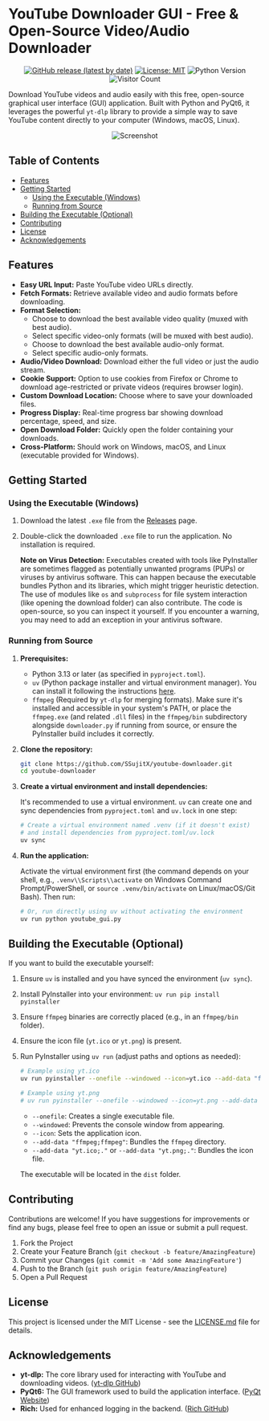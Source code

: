 # YouTube Downloader GUI - Free & Open-Source Video/Audio Downloader

<p align="center">
  <a href="https://github.com/SSujitX/Youtube-Downloader/releases/latest"><img alt="GitHub release (latest by date)" src="https://img.shields.io/github/v/release/SSujitX/Youtube-Downloader"></a>
  <a href="https://opensource.org/licenses/MIT"><img alt="License: MIT" src="https://img.shields.io/badge/License-MIT-yellow.svg"></a>
  <img alt="Python Version" src="https://img.shields.io/badge/python-3.9%2B-blue.svg">
  <img alt="Visitor Count" src="https://hits.seeyoufarm.com/api/count/incr/badge.svg?url=https%3A%2F%2Fgithub.com%2FSSujitX%2FYoutube-Downloader&count_bg=%2379C83D&title_bg=%23555555&icon=&icon_color=%23E7E7E7&title=visitors&edge_flat=false">
</p>

Download YouTube videos and audio easily with this free, open-source graphical user interface (GUI) application. Built with Python and PyQt6, it leverages the powerful `yt-dlp` library to provide a simple way to save YouTube content directly to your computer (Windows, macOS, Linux).

<p align="center">
  <img alt="Screenshot" src="https://github.com/user-attachments/assets/efe0072d-d0ee-4eda-922b-f0b398e82c54">
</p>

## Table of Contents

- [Features](#features)
- [Getting Started](#getting-started)
  - [Using the Executable (Windows)](#using-the-executable-windows)
  - [Running from Source](#running-from-source)
- [Building the Executable (Optional)](#building-the-executable-optional)
- [Contributing](#contributing)
- [License](#license)
- [Acknowledgements](#acknowledgements)

## Features

- **Easy URL Input:** Paste YouTube video URLs directly.
- **Fetch Formats:** Retrieve available video and audio formats before downloading.
- **Format Selection:**
  - Choose to download the best available video quality (muxed with best audio).
  - Select specific video-only formats (will be muxed with best audio).
  - Choose to download the best available audio-only format.
  - Select specific audio-only formats.
- **Audio/Video Download:** Download either the full video or just the audio stream.
- **Cookie Support:** Option to use cookies from Firefox or Chrome to download age-restricted or private videos (requires browser login).
- **Custom Download Location:** Choose where to save your downloaded files.
- **Progress Display:** Real-time progress bar showing download percentage, speed, and size.
- **Open Download Folder:** Quickly open the folder containing your downloads.
- **Cross-Platform:** Should work on Windows, macOS, and Linux (executable provided for Windows).

## Getting Started

### Using the Executable (Windows)

1.  Download the latest `.exe` file from the [Releases](https://github.com/SSujitX/youtube-downloader/releases/tag/1.0) page.
2.  Double-click the downloaded `.exe` file to run the application. No installation is required.

    **Note on Virus Detection:** Executables created with tools like PyInstaller are sometimes flagged as potentially unwanted programs (PUPs) or viruses by antivirus software. This can happen because the executable bundles Python and its libraries, which might trigger heuristic detection. The use of modules like `os` and `subprocess` for file system interaction (like opening the download folder) can also contribute. The code is open-source, so you can inspect it yourself. If you encounter a warning, you may need to add an exception in your antivirus software.

### Running from Source

1.  **Prerequisites:**

    - Python 3.13 or later (as specified in `pyproject.toml`).
    - `uv` (Python package installer and virtual environment manager). You can install it following the instructions [here](https://github.com/astral-sh/uv#installation).
    - `ffmpeg` (Required by `yt-dlp` for merging formats). Make sure it's installed and accessible in your system's PATH, or place the `ffmpeg.exe` (and related `.dll` files) in the `ffmpeg/bin` subdirectory alongside `downloader.py` if running from source, or ensure the PyInstaller build includes it correctly.

2.  **Clone the repository:**

    ```bash
    git clone https://github.com/SSujitX/youtube-downloader.git
    cd youtube-downloader
    ```

3.  **Create a virtual environment and install dependencies:**

    It's recommended to use a virtual environment. `uv` can create one and sync dependencies from `pyproject.toml` and `uv.lock` in one step:

    ```bash
    # Create a virtual environment named .venv (if it doesn't exist)
    # and install dependencies from pyproject.toml/uv.lock
    uv sync
    ```

4.  **Run the application:**

    Activate the virtual environment first (the command depends on your shell, e.g., `.venv\\Scripts\\activate` on Windows Command Prompt/PowerShell, or `source .venv/bin/activate` on Linux/macOS/Git Bash). Then run:

    ```bash
    # Or, run directly using uv without activating the environment
    uv run python youtube_gui.py
    ```

## Building the Executable (Optional)

If you want to build the executable yourself:

1.  Ensure `uv` is installed and you have synced the environment (`uv sync`).
2.  Install PyInstaller into your environment: `uv run pip install pyinstaller`
3.  Ensure `ffmpeg` binaries are correctly placed (e.g., in an `ffmpeg/bin` folder).
4.  Ensure the icon file (`yt.ico` or `yt.png`) is present.
5.  Run PyInstaller using `uv run` (adjust paths and options as needed):

    ```bash
    # Example using yt.ico
    uv run pyinstaller --onefile --windowed --icon=yt.ico --add-data "ffmpeg;ffmpeg" --add-data "yt.ico;." youtube_gui.py

    # Example using yt.png
    # uv run pyinstaller --onefile --windowed --icon=yt.png --add-data "ffmpeg;ffmpeg" --add-data "yt.png;." youtube_gui.py
    ```

    - `--onefile`: Creates a single executable file.
    - `--windowed`: Prevents the console window from appearing.
    - `--icon`: Sets the application icon.
    - `--add-data "ffmpeg;ffmpeg"`: Bundles the `ffmpeg` directory.
    - `--add-data "yt.ico;."` or `--add-data "yt.png;."`: Bundles the icon file.

    The executable will be located in the `dist` folder.

## Contributing

Contributions are welcome! If you have suggestions for improvements or find any bugs, please feel free to open an issue or submit a pull request.

1.  Fork the Project
2.  Create your Feature Branch (`git checkout -b feature/AmazingFeature`)
3.  Commit your Changes (`git commit -m 'Add some AmazingFeature'`)
4.  Push to the Branch (`git push origin feature/AmazingFeature`)
5.  Open a Pull Request

## License

This project is licensed under the MIT License - see the [LICENSE.md](LICENSE.md) file for details.

## Acknowledgements

- **yt-dlp:** The core library used for interacting with YouTube and downloading videos. ([yt-dlp GitHub](https://github.com/yt-dlp/yt-dlp))
- **PyQt6:** The GUI framework used to build the application interface. ([PyQt Website](https://www.riverbankcomputing.com/software/pyqt/))
- **Rich:** Used for enhanced logging in the backend. ([Rich GitHub](https://github.com/Textualize/rich))
